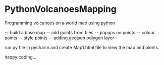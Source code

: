# PythonVolcanoesMapping
Programming volcanoes on a world map using python

-- build a base map
-- add points from files
-- popups on points
-- colour points
-- style points
-- adding geojson polygon layer

run py file in pycharm and create Map1.html file to view the map and pionts.

happy coding...

